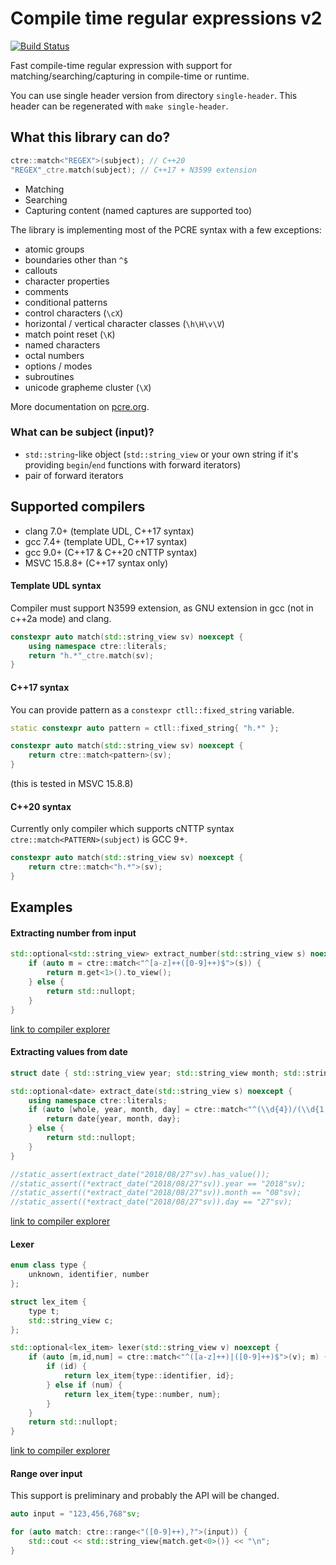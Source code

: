 # Compile time regular expressions v2

[![Build Status](https://travis-ci.org/hanickadot/compile-time-regular-expressions.svg?branch=master)](https://travis-ci.org/hanickadot/compile-time-regular-expressions)

Fast compile-time regular expression with support for matching/searching/capturing in compile-time or runtime.

You can use single header version from directory `single-header`. This header can be regenerated with `make single-header`.

## What this library can do?

```c++
ctre::match<"REGEX">(subject); // C++20
"REGEX"_ctre.match(subject); // C++17 + N3599 extension
```

* Matching
* Searching
* Capturing content (named captures are supported too)

The library is implementing most of the PCRE syntax with a few exceptions:

* atomic groups
* boundaries other than `^$`
* callouts
* character properties
* comments
* conditional patterns
* control characters (`\cX`)
* horizontal / vertical character classes (`\h\H\v\V`)
* match point reset (`\K`)
* named characters
* octal numbers
* options / modes
* subroutines
* unicode grapheme cluster (`\X`) 

More documentation on [pcre.org](https://www.pcre.org/current/doc/html/pcre2syntax.html). 

### What can be subject (input)?

* `std::string`-like object (`std::string_view` or your own string if it's providing `begin`/`end` functions with forward iterators)
* pair of forward iterators

## Supported compilers

* clang 7.0+ (template UDL, C++17 syntax)
* gcc 7.4+ (template UDL, C++17 syntax)
* gcc 9.0+ (C++17 & C++20 cNTTP syntax)
* MSVC 15.8.8+ (C++17 syntax only)

#### Template UDL syntax

Compiler must support N3599 extension, as GNU extension in gcc (not in c++2a mode) and clang.

```c++
constexpr auto match(std::string_view sv) noexcept {
	using namespace ctre::literals;
	return "h.*"_ctre.match(sv);
}
```

#### C++17 syntax

You can provide pattern as a `constexpr ctll::fixed_string` variable.

```c++
static constexpr auto pattern = ctll::fixed_string{ "h.*" };

constexpr auto match(std::string_view sv) noexcept {
	return ctre::match<pattern>(sv);
}
```

(this is tested in MSVC 15.8.8)

#### C++20 syntax

Currently only compiler which supports cNTTP syntax `ctre::match<PATTERN>(subject)` is GCC 9+.

```c++
constexpr auto match(std::string_view sv) noexcept {
	return ctre::match<"h.*">(sv);
}
```

## Examples

#### Extracting number from input
```c++
std::optional<std::string_view> extract_number(std::string_view s) noexcept {
    if (auto m = ctre::match<"^[a-z]++([0-9]++)$">(s)) {
        return m.get<1>().to_view();
    } else {
        return std::nullopt;
    }
}
```
[link to compiler explorer](https://gcc.godbolt.org/z/5U67_e)


#### Extracting values from date
```c++
struct date { std::string_view year; std::string_view month; std::string_view day; };

std::optional<date> extract_date(std::string_view s) noexcept {
    using namespace ctre::literals;
    if (auto [whole, year, month, day] = ctre::match<"^(\\d{4})/(\\d{1,2}+)/(\\d{1,2}+)$">(s); whole) {
        return date{year, month, day};
    } else {
        return std::nullopt;
    }
}

//static_assert(extract_date("2018/08/27"sv).has_value());
//static_assert((*extract_date("2018/08/27"sv)).year == "2018"sv);
//static_assert((*extract_date("2018/08/27"sv)).month == "08"sv);
//static_assert((*extract_date("2018/08/27"sv)).day == "27"sv);
```
[link to compiler explorer](https://gcc.godbolt.org/z/x64CVp)

#### Lexer
```c++
enum class type {
    unknown, identifier, number
};

struct lex_item {
    type t;
    std::string_view c;
};

std::optional<lex_item> lexer(std::string_view v) noexcept {
    if (auto [m,id,num] = ctre::match<"^([a-z]++)|([0-9]++)$">(v); m) {
        if (id) {
            return lex_item{type::identifier, id};
        } else if (num) {
            return lex_item{type::number, num};
        }
    }
    return std::nullopt;
}
```
[link to compiler explorer](https://gcc.godbolt.org/z/PKTiCC)

#### Range over input

This support is preliminary and probably the API will be changed.

```c++
auto input = "123,456,768"sv;

for (auto match: ctre::range<"([0-9]++),?">(input)) {
	std::cout << std::string_view{match.get<0>()} << "\n";
}
```
